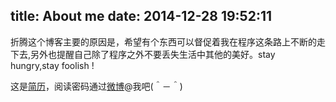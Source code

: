title: About me
date: 2014-12-28 19:52:11
---
折腾这个博客主要的原因是，希望有个东西可以督促着我在程序这条路上不断的走下去,另外也提醒自己除了程序之外不要丢失生活中其他的美好。stay hungry,stay foolish !

这是[简历](http://tgresume.coding.io)，阅读密码通过[微博](http://weibo.com/u/2942070602)@我吧(＾－＾)
